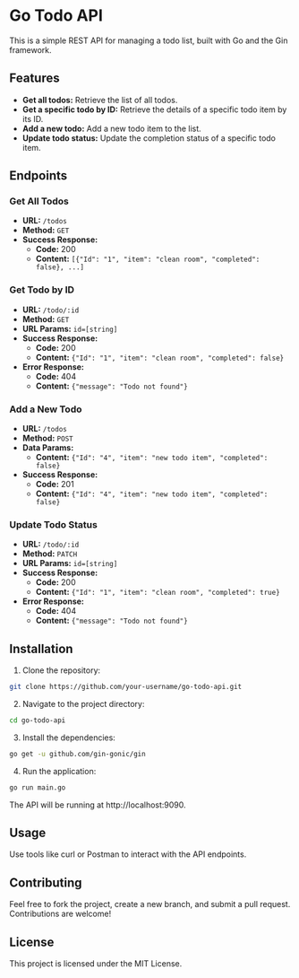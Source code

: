 # Go Todo API

This is a simple REST API for managing a todo list, built with Go and the Gin framework.

## Features

- **Get all todos:** Retrieve the list of all todos.
- **Get a specific todo by ID:** Retrieve the details of a specific todo item by its ID.
- **Add a new todo:** Add a new todo item to the list.
- **Update todo status:** Update the completion status of a specific todo item.

## Endpoints

### Get All Todos

- **URL:** `/todos`
- **Method:** `GET`
- **Success Response:**
  - **Code:** 200
  - **Content:** `[{"Id": "1", "item": "clean room", "completed": false}, ...]`

### Get Todo by ID

- **URL:** `/todo/:id`
- **Method:** `GET`
- **URL Params:** `id=[string]`
- **Success Response:**
  - **Code:** 200
  - **Content:** `{"Id": "1", "item": "clean room", "completed": false}`
- **Error Response:**
  - **Code:** 404
  - **Content:** `{"message": "Todo not found"}`

### Add a New Todo

- **URL:** `/todos`
- **Method:** `POST`
- **Data Params:**
  - **Content:** `{"Id": "4", "item": "new todo item", "completed": false}`
- **Success Response:**
  - **Code:** 201
  - **Content:** `{"Id": "4", "item": "new todo item", "completed": false}`

### Update Todo Status

- **URL:** `/todo/:id`
- **Method:** `PATCH`
- **URL Params:** `id=[string]`
- **Success Response:**
  - **Code:** 200
  - **Content:** `{"Id": "1", "item": "clean room", "completed": true}`
- **Error Response:**
  - **Code:** 404
  - **Content:** `{"message": "Todo not found"}`

## Installation

1. Clone the repository:

 ```sh
 git clone https://github.com/your-username/go-todo-api.git
 ```

2. Navigate to the project directory:

```sh
cd go-todo-api
```
3. Install the dependencies:

```sh
go get -u github.com/gin-gonic/gin
```
4. Run the application:

```sh
go run main.go
```
The API will be running at http://localhost:9090.

## Usage
Use tools like curl or Postman to interact with the API endpoints.

## Contributing
Feel free to fork the project, create a new branch, and submit a pull request. Contributions are welcome!

## License
This project is licensed under the MIT License.
